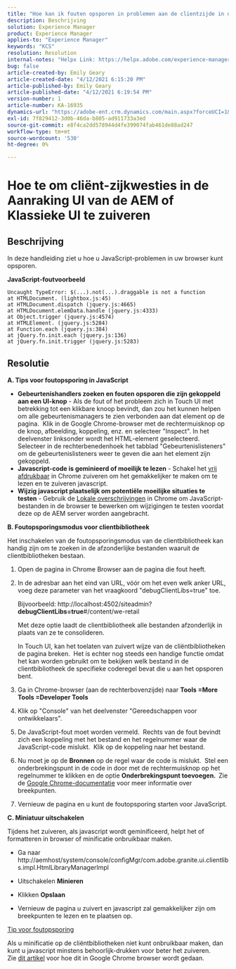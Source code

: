 ```yaml
---
title: "Hoe kan ik fouten opsporen in problemen aan de clientzijde in de AEM Touch-gebruikersinterface of de klassieke gebruikersinterface"
description: Beschrijving
solution: Experience Manager
product: Experience Manager
applies-to: "Experience Manager"
keywords: "KCS"
resolution: Resolution
internal-notes: "Helpx Link: https://helpx.adobe.com/experience-manager/kb/How-to-debug-javascript-errors-in-AEM.html"
bug: false
article-created-by: Emily Geary
article-created-date: "4/12/2021 6:15:20 PM"
article-published-by: Emily Geary
article-published-date: "4/12/2021 6:19:54 PM"
version-number: 1
article-number: KA-16935
dynamics-url: "https://adobe-ent.crm.dynamics.com/main.aspx?forceUCI=1&pagetype=entityrecord&etn=knowledgearticle&id=2eb50a08-bb9b-eb11-b1ac-000d3a3680d8"
exl-id: 7f829412-3d0b-46da-b805-ad911733a3ed
source-git-commit: e8f4ca2dd578944d4fe399074fab461de88ad247
workflow-type: tm+mt
source-wordcount: '530'
ht-degree: 0%

---
```


# Hoe te om cliënt-zijkwesties in de Aanraking UI van de AEM of Klassieke UI te zuiveren

## Beschrijving


In deze handleiding ziet u hoe u JavaScript-problemen in uw browser kunt opsporen.

<b>JavaScript-foutvoorbeeld</b>




```
Uncaught TypeError: $(...).not(...).draggable is not a function
at HTMLDocument. (lightbox.js:45)
at HTMLDocument.dispatch (jquery.js:4665)
at HTMLDocument.elemData.handle (jquery.js:4333)
at Object.trigger (jquery.js:4574)
at HTMLElement. (jquery.js:5284)
at Function.each (jquery.js:384)
at jQuery.fn.init.each (jquery.js:136)
at jQuery.fn.init.trigger (jquery.js:5283)
```



## Resolutie


<b>A. Tips voor foutopsporing in JavaScript</b>

- <b>Gebeurtenishandlers zoeken en fouten opsporen die zijn gekoppeld aan een UI-knop</b> - Als de fout of het probleem zich in Touch UI met betrekking tot een klikbare knoop bevindt, dan zou het kunnen helpen om alle gebeurtenismanagers te zien verbonden aan dat element op de pagina.  Klik in de Google Chrome-browser met de rechtermuisknop op de knop, afbeelding, koppeling, enz. en selecteer &quot;Inspect&quot;. In het deelvenster linksonder wordt het HTML-element geselecteerd.  Selecteer in de rechterbenedenhoek het tabblad &quot;Gebeurtenislisteners&quot; om de gebeurtenislisteners weer te geven die aan het element zijn gekoppeld.
- <b>Javascript-code is geminieerd of moeilijk te lezen</b> - Schakel het [vrij afdrukbaar](https://developers.google.com/web/tools/chrome-devtools/javascript/pretty-print) in Chrome zuiveren om het gemakkelijker te maken om te lezen en te zuiveren javascript.
- <b>Wijzig javascript plaatselijk om potentiële moeilijke situaties te testen</b> - Gebruik de [Lokale overschrijvingen](https://developers.google.com/web/updates/2018/01/devtools#overrides) in Chrome om JavaScript-bestanden in de browser te bewerken om wijzigingen te testen voordat deze op de AEM server worden aangebracht.


<b>B. Foutopsporingsmodus voor clientbibliotheek</b>

Het inschakelen van de foutopsporingsmodus van de clientbibliotheek kan handig zijn om te zoeken in de afzonderlijke bestanden waaruit de clientbibliotheken bestaan.

1. Open de pagina in Chrome Browser aan de pagina die fout heeft.
2. In de adresbar aan het eind van URL, vóór om het even welk anker URL, voeg deze parameter van het vraagkoord &quot;debugClientLibs=true&quot; toe.

   Bijvoorbeeld: http://localhost:4502/siteadmin?<b>debugClientLibs=true</b>#/content/we-retail

   Met deze optie laadt de clientbibliotheek alle bestanden afzonderlijk in plaats van ze te consolideren.

   In Touch UI, kan het toelaten van zuivert wijze van de cliëntbibliotheken de pagina breken.  Het is echter nog steeds een handige functie omdat het kan worden gebruikt om te bekijken welk bestand in de clientbibliotheek de specifieke coderegel bevat die u aan het opsporen bent.
3. Ga in Chrome-browser (aan de rechterbovenzijde) naar <b>Tools =More Tools =Developer Tools</b>
4. Klik op &quot;Console&quot; van het deelvenster &quot;Gereedschappen voor ontwikkelaars&quot;.
5. De JavaScript-fout moet worden vermeld.  Rechts van de fout bevindt zich een koppeling met het bestand en het regelnummer waar de JavaScript-code mislukt.  Klik op de koppeling naar het bestand.
6. Nu moet je op de <b>Bronnen</b> op de regel waar de code is mislukt.  Stel een onderbrekingspunt in de code in door met de rechtermuisknop op het regelnummer te klikken en de optie <b>Onderbrekingspunt toevoegen.  </b>Zie de [Google Chrome-documentatie](https://developers.google.com/web/tools/chrome-devtools/javascript/breakpoints) voor meer informatie over breekpunten.
7. Vernieuw de pagina en u kunt de foutopsporing starten voor JavaScript.


<b>C. Miniatuur uitschakelen</b>

Tijdens het zuiveren, als javascript wordt geminificeerd, helpt het of formatteren in browser of minificatie onbruikbaar maken.

- Ga naar http://aemhost/system/console/configMgr/com.adobe.granite.ui.clientlibs.impl.HtmlLibraryManagerImpl


- Uitschakelen <b>Minieren</b>


- Klikken <b>Opslaan</b>


- Vernieuw de pagina u zuivert en javascript zal gemakkelijker zijn om breekpunten te lezen en te plaatsen op.


<u>Tip voor foutopsporing</u>

Als u minificatie op de cliëntbibliotheken niet kunt onbruikbaar maken, dan kunt u javascript minstens behoorlijk-drukken voor beter het zuiveren. Zie [dit artikel](https://developers.google.com/web/tools/chrome-devtools/javascript/pretty-print) voor hoe dit in Google Chrome browser wordt gedaan.
